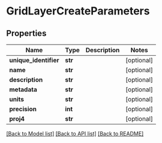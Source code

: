 # GridLayerCreateParameters

## Properties
Name | Type | Description | Notes
------------ | ------------- | ------------- | -------------
**unique_identifier** | **str** |  | [optional] 
**name** | **str** |  | [optional] 
**description** | **str** |  | [optional] 
**metadata** | **str** |  | [optional] 
**units** | **str** |  | [optional] 
**precision** | **int** |  | [optional] 
**proj4** | **str** |  | [optional] 

[[Back to Model list]](../README.md#documentation-for-models) [[Back to API list]](../README.md#documentation-for-api-endpoints) [[Back to README]](../README.md)


